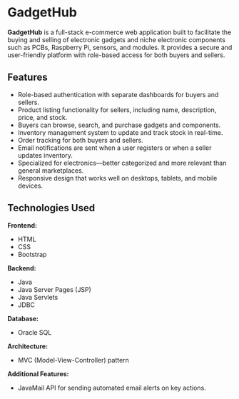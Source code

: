 # GadgetHub

**GadgetHub** is a full-stack e-commerce web application built to facilitate the buying and selling of electronic gadgets and niche electronic components such as PCBs, Raspberry Pi, sensors, and modules. It provides a secure and user-friendly platform with role-based access for both buyers and sellers.

## Features

- Role-based authentication with separate dashboards for buyers and sellers.
- Product listing functionality for sellers, including name, description, price, and stock.
- Buyers can browse, search, and purchase gadgets and components.
- Inventory management system to update and track stock in real-time.
- Order tracking for both buyers and sellers.
- Email notifications are sent when a user registers or when a seller updates inventory.
- Specialized for electronics—better categorized and more relevant than general marketplaces.
- Responsive design that works well on desktops, tablets, and mobile devices.

## Technologies Used

**Frontend:**
- HTML  
- CSS  
- Bootstrap  

**Backend:**
- Java  
- Java Server Pages (JSP)  
- Java Servlets  
- JDBC  

**Database:**
- Oracle SQL  

**Architecture:**
- MVC (Model-View-Controller) pattern

**Additional Features:**
- JavaMail API for sending automated email alerts on key actions.
